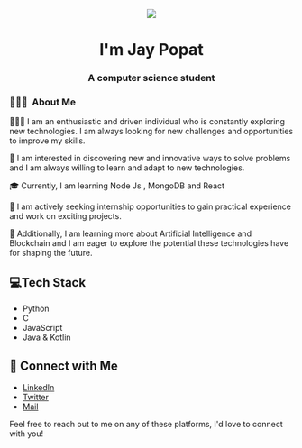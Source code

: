 <p align="center"><img src="https://i.imgur.com/A6bWGFl.gif"/></p>

<h1 align="center">I'm Jay Popat </h1>
<h3 align="center">A computer science student</h3>

<h3> 👨🏻‍💻 &nbsp;About Me </h3>

👨🏻‍💻 I am an enthusiastic and driven individual who is constantly exploring new technologies. I am always looking for new challenges and opportunities to improve my skills.

🤔 I am interested in discovering new and innovative ways to solve problems and I am always willing to learn and adapt to new technologies.

🎓 Currently, I am learning Node Js , MongoDB and React

💼 I am actively seeking internship opportunities to gain practical experience and work on exciting projects.

🌱 Additionally, I am learning more about Artificial Intelligence and Blockchain and I am eager to explore the potential these technologies have for shaping the future.

## 💻Tech Stack

- Python
- C
- JavaScript
- Java & Kotlin

## 🍺 Connect with Me
- [LinkedIn](https://www.linkedin.com/in/jaypopat345/)
- [Twitter](https://twitter.com/Jay_Popat1)
- <a href="mailto:contact.jaypopat@gmail.com">Mail</a>

Feel free to reach out to me on any of these platforms, I'd love to connect with you!
